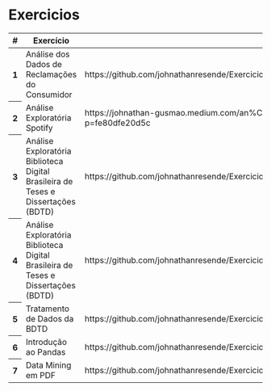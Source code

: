 # Exercicios

<table class="table">
  <thead>
    <tr>
      <th scope="col">#</th>
      <th scope="col">Exercício</th>
      <th scope="col">Link</th>
    </tr>
  </thead>
  <tbody>
    <tr>
      <th scope="row">1</th>
      <td>Análise dos Dados de Reclamações do Consumidor</td>
      <td>https://github.com/johnathanresende/Exercicios/blob/master/An%C3%A1lise_Explorat%C3%B3ria_2019_2_Semestre.ipynb</td>
    </tr>
    <tr>
      <th scope="row">2</th>
      <td>Análise Exploratória Spotify</td>
      <td>https://johnathan-gusmao.medium.com/an%C3%A1lise-explorat%C3%B3ria-dados-playlist-spotify-fe80dfe20d5c?p=fe80dfe20d5c</td>
    </tr>
    <tr>
      <th scope="row">3</th>
      <td>Análise Exploratória Biblioteca Digital Brasileira de Teses e Dissertações (BDTD)</td>
      <td>https://github.com/johnathanresende/Exercicios/blob/master/bdtd_CI.ipynb</td>
    </tr>
    <tr>
      <th scope="row">4</th>
      <td>Análise Exploratória Biblioteca Digital Brasileira de Teses e Dissertações (BDTD)</td>
      <td>https://github.com/johnathanresende/Exercicios/blob/master/bdtd_CI.ipynb</td>
    </tr>
    <tr>
      <th scope="row">5</th>
      <td>Tratamento de Dados da BDTD</td>
      <td>https://github.com/johnathanresende/Exercicios/blob/master/exercicio_bdtd.ipynb</td>
    </tr>
    <tr>
      <th scope="row">6</th>
      <td>Introdução ao Pandas</td>
      <td>https://github.com/johnathanresende/Exercicios/blob/master/intro_pandas.ipynb</td>
    </tr>
    <tr>
      <th scope="row">7</th>
      <td>Data Mining em PDF</td>
      <td>https://github.com/johnathanresende/Exercicios/blob/master/pdf_mining.ipynb</td>
    </tr>
  </tbody>
</table>
